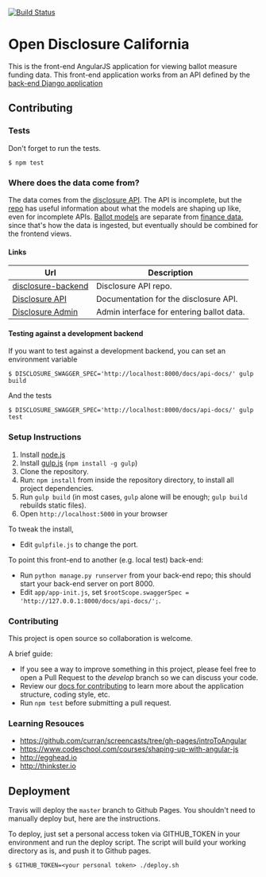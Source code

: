 [![Build Status](https://travis-ci.org/caciviclab/disclosure-frontend-alpha.svg)](https://travis-ci.org/caciviclab/disclosure-frontend-alpha)

# Open Disclosure California

This is the front-end AngularJS application for viewing ballot measure funding data. This front-end application works from an API defined by the [back-end Django application](https://github.com/caciviclab/disclosure-backend)


## Contributing

### Tests

Don't forget to run the tests.

    $ npm test


### Where does the data come from?

The data comes from the [disclosure API][disclosure-api]. The
API is incomplete, but the
[repo][disclosure-backend] has useful information
about what the models are shaping up like, even for incomplete APIs. [Ballot models](https://github.com/caciviclab/disclosure-backend/blob/master/ballot/models.py)
are separate from [finance data](https://github.com/caciviclab/disclosure-backend/blob/master/netfile/models.py),
since that's how the data is ingested, but eventually should be combined for the
frontend views.


#### Links

Url                                      | Description
---                                      | -----------
[disclosure-backend][disclosure-backend] | Disclosure API repo.
[Disclosure API][disclosure-api]         | Documentation for the disclosure API.
[Disclosure Admin][disclosure-admin]     | Admin interface for entering ballot data.

[disclosure-backend]: https://github.com/caciviclab/disclosure-backend
[disclosure-api]: http://admin.caciviclab.org/docs/
[disclosure-admin]: http://admin.caciviclab.org/admin/

#### Testing against a development backend

If you want to test against a development backend, you can set an environment
variable

    $ DISCLOSURE_SWAGGER_SPEC='http://localhost:8000/docs/api-docs/' gulp build

And the tests

    $ DISCLOSURE_SWAGGER_SPEC='http://localhost:8000/docs/api-docs/' gulp test


### Setup Instructions

1. Install [node.js](http://nodejs.com)
2. Install [gulp.js](http://gulpjs.com) (```npm install -g gulp```)
3. Clone the repository.
4. Run: ```npm install``` from inside the repository directory, to install all project dependencies.
5. Run ```gulp build``` (in most cases, `gulp` alone will be enough; `gulp build` rebuilds static files).
6. Open ```http://localhost:5000``` in your browser


To tweak the install,
* Edit `gulpfile.js` to change the port.

To point this front-end to another (e.g. local test) back-end:
* Run `python manage.py runserver` from your back-end repo; this should start your back-end server on port 8000.
* Edit `app/app-init.js`, set `$rootScope.swaggerSpec = 'http://127.0.0.1:8000/docs/api-docs/';`.


### Contributing
This project is open source so collaboration is welcome.

A brief guide:
* If you see a way to improve something in this project, please feel free to open a Pull Request to the *develop* branch so we can discuss your code.
* Review our [docs for contributing](Contributing.md) to learn more about the application structure, coding style, etc.
* Run `npm test` before submitting a pull request.


### Learning Resouces
- https://github.com/curran/screencasts/tree/gh-pages/introToAngular
- https://www.codeschool.com/courses/shaping-up-with-angular-js
- http://egghead.io
- http://thinkster.io


## Deployment

Travis will deploy the `master` branch to Github Pages. You shouldn't need to manually deploy
but, here are the instructions.

To deploy, just set a personal access token via GITHUB_TOKEN in your environment
and run the deploy script. The script will build your working directory as is,
and push it to Github pages.

    $ GITHUB_TOKEN=<your personal token> ./deploy.sh
